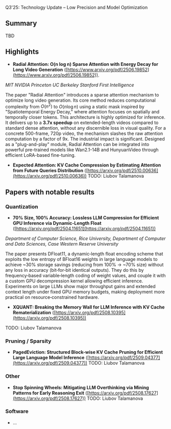 Q3'25: Technology Update – Low Precision and Model Optimization
## Summary 

TBD

## Highlights
- **Radial Attention: O(n log n) Sparse Attention with Energy Decay for Long Video Generation** ([https://www.arxiv.org/pdf/2506.19852](https://www.arxiv.org/pdf/2506.19852)).

*MIT NVIDIA Princeton UC Berkeley Stanford First Intelligence*

The paper "Radial Attention" introduces a sparse attention mechanism to optimize long video generation. Its core method reduces computational complexity from $O(n^2)$ to $O(n \log n)$ using a static mask inspired by "Spatiotemporal Energy Decay," where attention focuses on spatially and temporally closer tokens. This architecture is highly optimized for inference. It delivers up to a **3.7x speedup** on extended-length videos compared to standard dense attention, without any discernible loss in visual quality. For a concrete 500-frame, 720p video, the mechanism slashes the raw attention computation by a factor of 9x. The industrial impact is significant. Designed as a "plug-and-play" module, Radial Attention can be integrated into powerful pre-trained models like Wan2.1-14B and HunyuanVideo through efficient LoRA-based fine-tuning.  

- **Expected Attention: KV Cache Compression by Estimating Attention from Future Queries Distribution** ([https://arxiv.org/pdf/2510.00636](https://arxiv.org/pdf/2510.00636))
TODO: Liubov Talamanova

## Papers with notable results 
### Quantization
- **70% Size, 100% Accuracy: Lossless LLM Compression for Efficient GPU Inference via Dynamic-Length Float** ([https://arxiv.org/pdf/2504.11651](https://arxiv.org/pdf/2504.11651))

*Department of Computer Science, Rice University, Department of Computer and Data Sciences, Case Western Reserve University*

The paper presents DFloat11, a dynamic‐length float encoding scheme that exploits the low entropy of BFloat16 weights in large language models to achieve ~30% storage savings (reducing from 100% → ~70% size) without any loss in accuracy (bit‐for‐bit identical outputs). They do this by frequency‐based variable‐length coding of weight values, and couple it with a custom GPU decompression kernel allowing efficient inference. Experiments on large LLMs show major throughput gains and extended context length under fixed GPU memory budgets, making deployment more practical on resource‐constrained hardware.

- **XQUANT: Breaking the Memory Wall for LLM Inference with KV Cache Rematerialization** ([https://arxiv.org/pdf/2508.10395](https://arxiv.org/pdf/2508.10395))

TODO: Liubov Talamanova

### Pruning / Sparsity
- **PagedEviction: Structured Block-wise KV Cache Pruning for Efficient Large Language Model Inference** ([https://arxiv.org/pdf/2509.04377](https://arxiv.org/pdf/2509.04377))
TODO: Liubov Talamanova

### Other 
- **Stop Spinning Wheels: Mitigating LLM Overthinking via Mining Patterns for Early Reasoning Exit** ([https://arxiv.org/pdf/2508.17627](https://arxiv.org/pdf/2508.17627))
TODO: Liubov Talamanova

### Software
- ...
